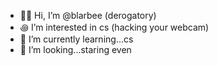 - 🧙‍♀️ Hi, I’m @blarbee (derogatory)
- ꩜ I’m interested in cs (hacking your webcam)
- 🪻 I’m currently learning...cs 
- 💜 I’m looking...staring even

<!---
blarbee/blarbee is a ✨ special ✨ repository because its `README.md` (this file) appears on your GitHub profile.
You can click the Preview link to take a look at your changes.
--->
